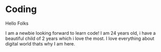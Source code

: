 # Coding

Hello Folks

I am a newbie looking forward to learn code! I am 24 years old, i have a beautiful child of 2 years which i love the most.
I love everything about digital world thats why I am here.
